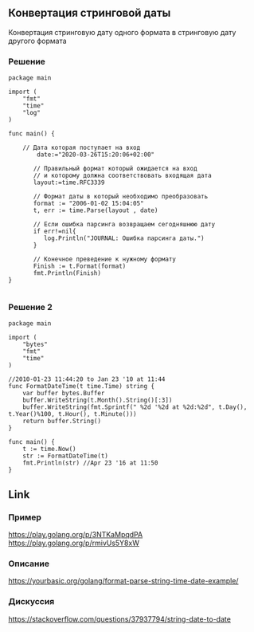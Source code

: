 ## Конвертация стринговой даты   
Конвертация стринговую дату одного формата в стринговую дату другого формата

### Решение
```golang
package main

import (
	"fmt"
	"time"
	"log"
)

func main() {
        
	// Дата которая поступает на вход
        date:="2020-03-26T15:20:06+02:00"
         
       // Правильный формат который ожидается на вход
       // и которому должна соответствовать входящая дата
       layout:=time.RFC3339
     
       // Формат даты в который необходимо преобразовать
       format := "2006-01-02 15:04:05"         
       t, err := time.Parse(layout , date)

       // Если ошибка парсинга возвращаем сегодняшнюю дату
       if err!=nil{
          log.Println("JOURNAL: Ошибка парсинга даты.")
       }
       
       // Конечное преведение к нужному формату
       Finish := t.Format(format)
       fmt.Println(Finish)
}


```

### Решение 2
```golang
package main

import (
    "bytes"
    "fmt"
    "time"
)

//2010-01-23 11:44:20 to Jan 23 '10 at 11:44
func FormatDateTime(t time.Time) string {
    var buffer bytes.Buffer
    buffer.WriteString(t.Month().String()[:3])
    buffer.WriteString(fmt.Sprintf(" %2d '%2d at %2d:%2d", t.Day(), t.Year()%100, t.Hour(), t.Minute()))
    return buffer.String()
}

func main() {
    t := time.Now()
    str := FormatDateTime(t)
    fmt.Println(str) //Apr 23 '16 at 11:50
}
```

## Link

### Пример
https://play.golang.org/p/3NTKaMpqdPA
https://play.golang.org/p/rmivUs5Y8xW


### Описание
https://yourbasic.org/golang/format-parse-string-time-date-example/

### Дискуссия
https://stackoverflow.com/questions/37937794/string-date-to-date
